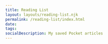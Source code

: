 ```yaml
---
title: Reading List
layout: layouts/reading-list.njk
permalink: /reading-list/index.html
date:
tags:
socialDescription: My saved Pocket articles
---
```


